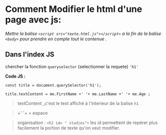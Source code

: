 # Comment Modifier le html d'une page avec js:

_Mettre  la balise `<script src="texte.html.js"></script>` a la fin de la balise `<body>` pour prendre en compte tout le contenue ._

## Dans l'index JS

chercher la fonction  `queryselector` (selectionner la requete) `'h1'`


__**Code JS :**__


```
const title = document.querySelector('h1');

title.textContent = me.FirstName +' '+ me.LastName +' '+ me.Age ;
```

>textContent _c'est le text affiché à l'interieur de la balise `h1`

>+' '+  =  espace 

>organisation : `<h2 id= " studies">`  les id permettent de repérer plus facilement la portion de texte qu'on veut modifier.